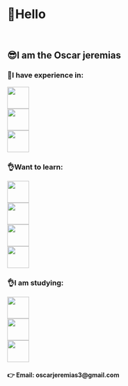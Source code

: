 <h1> &#x1F44B;Hello</h1>
<br />
<h2>&#x1F60E;I am the <strong>Oscar jeremias</strong></h2>

<h3>&#x1F6B6;I have experience in:</h3>

<img src="https://img.icons8.com/color/96/000000/javascript--v1.png" width="50px"/>
<br />
<img src="https://img.icons8.com/color/96/000000/css3.png" width="50px"/>
<br />
<img src="https://img.icons8.com/color/96/000000/html-5.png" width="50px"/>
<br />

<h3>&#x1F44C;Want to learn:</h3>
<img src="https://img.icons8.com/color/96/000000/nodejs.png" width="50px"/>
<br />
<img src="https://img.icons8.com/color/96/000000/python.png" width="50px"/>
<br />
<img src="https://img.icons8.com/fluency/96/000000/mysql-logo.png" width="50px"/>
<br />
<img src="https://img.icons8.com/color/96/000000/react-native.png" width="50px"/>
<h3>&#x1F44C;I am studying:</h3>

<img src="https://img.icons8.com/color/96/000000/javascript--v1.png" width="50px"/>
<br />
<img src="https://img.icons8.com/color/96/000000/css3.png" width="50px"/>
<br />
<img src="https://img.icons8.com/color/96/000000/html-5.png" width="50px"/>
<br />

<h4>&#x1F449; Email: oscarjeremias3@gmail.com</h4>
